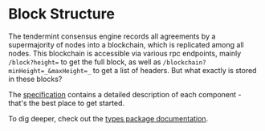 # Block Structure

The tendermint consensus engine records all agreements by a
supermajority of nodes into a blockchain, which is replicated among all
nodes. This blockchain is accessible via various rpc endpoints, mainly
`/block?height=` to get the full block, as well as
`/blockchain?minHeight=_&maxHeight=_` to get a list of headers. But what
exactly is stored in these blocks?

The [specification](../spec/blockchain/blockchain.md) contains a detailed description of each component - that's the best place to get started.

To dig deeper, check out the [types package documentation](https://godoc.org/github.com/tendermint/classic/types).
